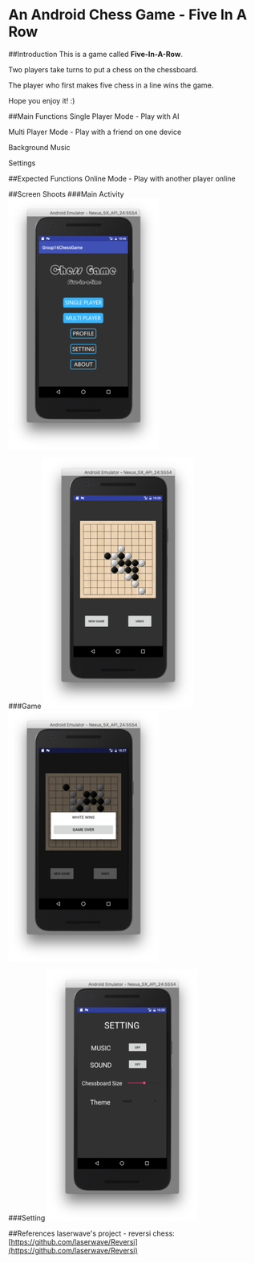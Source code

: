 # An Android Chess Game - Five In A Row

##Introduction
This is a game called **Five-In-A-Row**.

Two players take turns to put a chess on the chessboard.

The player who first makes five chess in a line wins the game.

Hope you enjoy it! :)

##Main Functions
Single Player Mode - Play with AI

Multi Player Mode - Play with a friend on one device

Background Music

Settings

##Expected Functions
Online Mode - Play with another player online

##Screen Shoots
###Main Activity
<img src="./screenshoots/main_activity.png" width = "300" height = "500"/>

###Game
<img src="./screenshoots/game.png" width = "300" height = "500"/>
<img src="./screenshoots/winning_dia.png" width = "300" height = "500"/>


###Setting
<img src="./screenshoots/setting.png" width = "300" height = "500"/>

##References
laserwave's project - reversi chess: [https://github.com/laserwave/Reversi](https://github.com/laserwave/Reversi)
